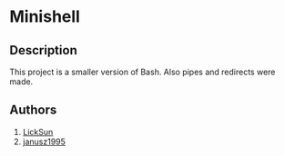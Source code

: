# Minishell

## Description
This project is a smaller version of Bash.
Also pipes and redirects were made.

## Authors
1. <a href="https://github.com/Sonovrik">LickSun</a><br>
2. <a href="https://github.com/janusz1995">janusz1995</a>
